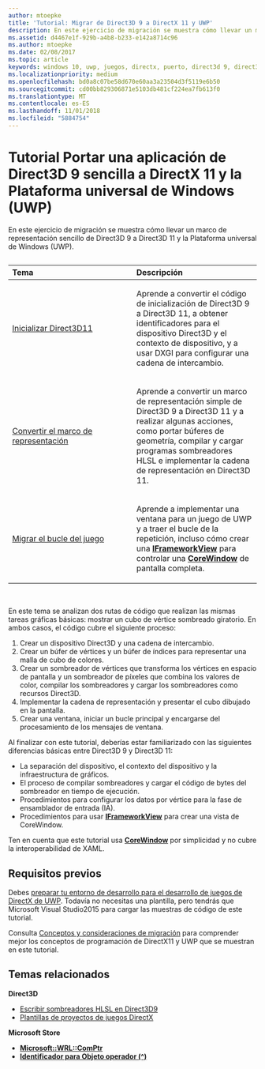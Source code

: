 ```yaml
---
author: mtoepke
title: 'Tutorial: Migrar de Direct3D 9 a DirectX 11 y UWP'
description: En este ejercicio de migración se muestra cómo llevar un marco de representación sencillo de Direct3D 9 a Direct3D 11 y la Plataforma universal de Windows (UWP).
ms.assetid: d4467e1f-929b-a4b8-b233-e142a8714c96
ms.author: mtoepke
ms.date: 02/08/2017
ms.topic: article
keywords: windows 10, uwp, juegos, directx, puerto, direct3d 9, direct3d 11
ms.localizationpriority: medium
ms.openlocfilehash: bd0a8c07be58d670e60aa3a23504d3f5119e6b50
ms.sourcegitcommit: cd00bb829306871e5103db481cf224ea7fb613f0
ms.translationtype: MT
ms.contentlocale: es-ES
ms.lasthandoff: 11/01/2018
ms.locfileid: "5884754"
---
```

# <a name="walkthrough-port-a-simple-direct3d-9-app-to-directx-11-and-universal-windows-platform-uwp"></a>Tutorial Portar una aplicación de Direct3D 9 sencilla a DirectX 11 y la Plataforma universal de Windows (UWP)



En este ejercicio de migración se muestra cómo llevar un marco de representación sencillo de Direct3D 9 a Direct3D 11 y la Plataforma universal de Windows (UWP).
## 
<table>
<colgroup>
<col width="50%" />
<col width="50%" />
</colgroup>
<thead>
<tr class="header">
<th align="left">Tema</th>
<th align="left">Descripción</th>
</tr>
</thead>
<tbody>
<tr class="odd">
<td align="left"><p><a href="simple-port-from-direct3d-9-to-11-1-part-1--initializing-direct3d.md">Inicializar Direct3D11</a></p></td>
<td align="left"><p>Aprende a convertir el código de inicialización de Direct3D 9 a Direct3D 11, a obtener identificadores para el dispositivo Direct3D y el contexto de dispositivo, y a usar DXGI para configurar una cadena de intercambio.</p></td>
</tr>
<tr class="even">
<td align="left"><p><a href="simple-port-from-direct3d-9-to-11-1-part-2--rendering.md">Convertir el marco de representación</a></p></td>
<td align="left"><p>Aprende a convertir un marco de representación simple de Direct3D 9 a Direct3D 11 y a realizar algunas acciones, como portar búferes de geometría, compilar y cargar programas sombreadores HLSL e implementar la cadena de representación en Direct3D 11.</p></td>
</tr>
<tr class="odd">
<td align="left"><p><a href="simple-port-from-direct3d-9-to-11-1-part-3--viewport-and-game-loop.md">Migrar el bucle del juego</a></p></td>
<td align="left"><p>Aprende a implementar una ventana para un juego de UWP y a traer el bucle de la repetición, incluso cómo crear una <a href="https://msdn.microsoft.com/library/windows/apps/hh700478"><strong>IFrameworkView</strong></a> para controlar una <a href="https://msdn.microsoft.com/library/windows/apps/br208225"><strong>CoreWindow</strong></a> de pantalla completa.</p></td>
</tr>
</tbody>
</table>

 

En este tema se analizan dos rutas de código que realizan las mismas tareas gráficas básicas: mostrar un cubo de vértice sombreado giratorio. En ambos casos, el código cubre el siguiente proceso:

1.  Crear un dispositivo Direct3D y una cadena de intercambio.
2.  Crear un búfer de vértices y un búfer de índices para representar una malla de cubo de colores.
3.  Crear un sombreador de vértices que transforma los vértices en espacio de pantalla y un sombreador de píxeles que combina los valores de color, compilar los sombreadores y cargar los sombreadores como recursos Direct3D.
4.  Implementar la cadena de representación y presentar el cubo dibujado en la pantalla.
5.  Crear una ventana, iniciar un bucle principal y encargarse del procesamiento de los mensajes de ventana.

Al finalizar con este tutorial, deberías estar familiarizado con las siguientes diferencias básicas entre Direct3D 9 y Direct3D 11:

-   La separación del dispositivo, el contexto del dispositivo y la infraestructura de gráficos.
-   El proceso de compilar sombreadores y cargar el código de bytes del sombreador en tiempo de ejecución.
-   Procedimientos para configurar los datos por vértice para la fase de ensamblador de entrada (IA).
-   Procedimientos para usar [**IFrameworkView**](https://msdn.microsoft.com/library/windows/apps/hh700478) para crear una vista de CoreWindow.

Ten en cuenta que este tutorial usa [**CoreWindow**](https://msdn.microsoft.com/library/windows/apps/br208225) por simplicidad y no cubre la interoperabilidad de XAML.

## <a name="prerequisites"></a>Requisitos previos


Debes [preparar tu entorno de desarrollo para el desarrollo de juegos de DirectX de UWP](prepare-your-dev-environment-for-windows-store-directx-game-development.md). Todavía no necesitas una plantilla, pero tendrás que Microsoft Visual Studio2015 para cargar las muestras de código de este tutorial.

Consulta [Conceptos y consideraciones de migración](porting-considerations.md) para comprender mejor los conceptos de programación de DirectX11 y UWP que se muestran en este tutorial.

## <a name="related-topics"></a>Temas relacionados

**Direct3D**

* [Escribir sombreadores HLSL en Direct3D9](https://msdn.microsoft.com/library/windows/desktop/bb944006)
* [Plantillas de proyectos de juegos DirectX](user-interface.md)

**Microsoft Store**

* [**Microsoft::WRL::ComPtr**](https://msdn.microsoft.com/library/windows/apps/br244983.aspx)
* [**Identificador para Objeto operador (^)**](https://msdn.microsoft.com/library/windows/apps/yk97tc08.aspx)

